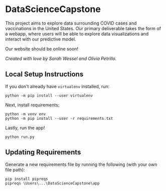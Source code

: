 # DataScienceCapstone

This project aims to explore data surrounding COVID cases and vaccinations in the United States. Our primary deliverable takes the form of a webapp, where users will be able to explore data visualizations and interact with our predictive model. 

Our website should be online soon!

_Created with love by Sarah Wessel and Olivia Petrillo._

## Local Setup Instructions
If you don't already have `virtualenv` installed, run: 
```
python -m pip install --user virtualenv
``` 

Next, install requirements:
```
python -m venv env
python -m pip install --user -r requirements.txt
```

Lastly, run the app! 
```
python run.py
```

## Updating Requirements
Generate a new requirements file by running the following (with your own file path):
```
pip install pipreqs
pipreqs \Users\...\DataScienceCapstone\app
```